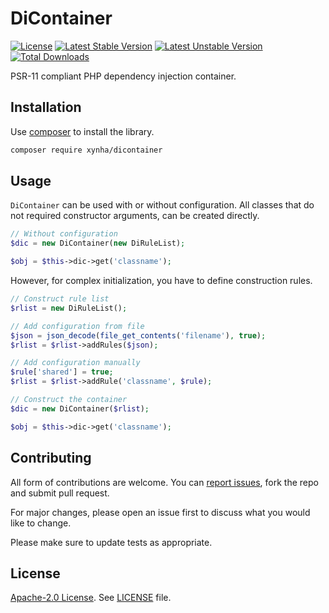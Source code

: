 # DiContainer
[![License](https://poser.pugx.org/xynha/dicontainer/license)](//packagist.org/packages/xynha/dicontainer)
[![Latest Stable Version](https://poser.pugx.org/xynha/dicontainer/v)](//packagist.org/packages/xynha/dicontainer)
[![Latest Unstable Version](https://poser.pugx.org/xynha/dicontainer/v/unstable)](//packagist.org/packages/xynha/dicontainer)
[![Total Downloads](https://poser.pugx.org/xynha/dicontainer/downloads)](//packagist.org/packages/xynha/dicontainer)

PSR-11 compliant PHP dependency injection container.

## Installation
Use [composer](https://getcomposer.org/) to install the library.
```bash
composer require xynha/dicontainer
```

## Usage
`DiContainer` can be used with or without configuration.
All classes that do not required constructor arguments, can be created directly.
````php
// Without configuration
$dic = new DiContainer(new DiRuleList);

$obj = $this->dic->get('classname');
````

However, for complex initialization, you have to define construction rules.
````php
// Construct rule list
$rlist = new DiRuleList();

// Add configuration from file
$json = json_decode(file_get_contents('filename'), true);
$rlist = $rlist->addRules($json);

// Add configuration manually
$rule['shared'] = true;
$rlist = $rlist->addRule('classname', $rule);

// Construct the container
$dic = new DiContainer($rlist);

$obj = $this->dic->get('classname');
````
## Contributing
All form of contributions are welcome. You can [report issues](https://github.com/pattisahusiwa/dicontainer/issues), fork the repo and submit pull request.

For major changes, please open an issue first to discuss what you would like to change.

Please make sure to update tests as appropriate.

## License
[Apache-2.0 License](https://opensource.org/licenses/Apache-2.0). See [LICENSE](https://github.com/pattisahusiwa/dicontainer/blob/master/LICENSE) file.
